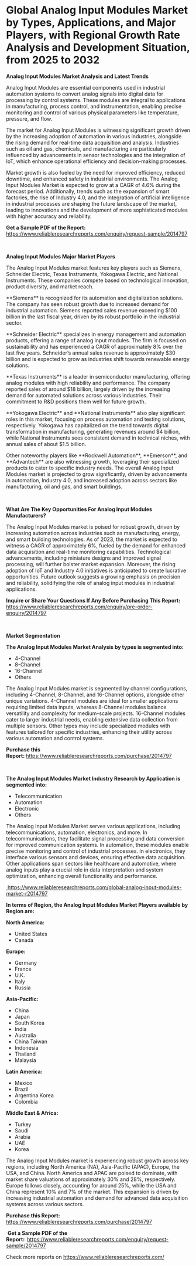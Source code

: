 <p><h1>Global Analog Input Modules Market by Types, Applications, and Major Players, with Regional Growth Rate Analysis and Development Situation, from 2025 to 2032</h1></p><p><strong>Analog Input Modules Market Analysis and Latest Trends</strong></p>
<p><p>Analog Input Modules are essential components used in industrial automation systems to convert analog signals into digital data for processing by control systems. These modules are integral to applications in manufacturing, process control, and instrumentation, enabling precise monitoring and control of various physical parameters like temperature, pressure, and flow. </p><p>The market for Analog Input Modules is witnessing significant growth driven by the increasing adoption of automation in various industries, alongside the rising demand for real-time data acquisition and analysis. Industries such as oil and gas, chemicals, and manufacturing are particularly influenced by advancements in sensor technologies and the integration of IoT, which enhance operational efficiency and decision-making processes.</p><p>Market growth is also fueled by the need for improved efficiency, reduced downtime, and enhanced safety in industrial environments. The Analog Input Modules Market is expected to grow at a CAGR of 4.6% during the forecast period. Additionally, trends such as the expansion of smart factories, the rise of Industry 4.0, and the integration of artificial intelligence in industrial processes are shaping the future landscape of the market, leading to innovations and the development of more sophisticated modules with higher accuracy and reliability.</p></p>
<p><strong>Get a Sample PDF of the Report:&nbsp;</strong> <a href="https://www.reliableresearchreports.com/enquiry/request-sample/2014797?utm_campaign=2657&utm_medium=2&utm_source=Github&utm_content=ia&utm_term=29032025&utm_id=analog-input-modules">https://www.reliableresearchreports.com/enquiry/request-sample/2014797</a></p>
<p>&nbsp;</p>
<p><strong>Analog Input Modules Major Market Players</strong></p>
<p><p>The Analog Input Modules market features key players such as Siemens, Schneider Electric, Texas Instruments, Yokogawa Electric, and National Instruments. These companies compete based on technological innovation, product diversity, and market reach.</p><p>**Siemens** is recognized for its automation and digitalization solutions. The company has seen robust growth due to increased demand for industrial automation. Siemens reported sales revenue exceeding $100 billion in the last fiscal year, driven by its robust portfolio in the industrial sector.</p><p>**Schneider Electric** specializes in energy management and automation products, offering a range of analog input modules. The firm is focused on sustainability and has experienced a CAGR of approximately 8% over the last five years. Schneider’s annual sales revenue is approximately $30 billion and is expected to grow as industries shift towards renewable energy solutions.</p><p>**Texas Instruments** is a leader in semiconductor manufacturing, offering analog modules with high reliability and performance. The company reported sales of around $18 billion, largely driven by the increasing demand for automated solutions across various industries. Their commitment to R&D positions them well for future growth.</p><p>**Yokogawa Electric** and **National Instruments** also play significant roles in this market, focusing on process automation and testing solutions, respectively. Yokogawa has capitalized on the trend towards digital transformation in manufacturing, generating revenues around $4 billion, while National Instruments sees consistent demand in technical niches, with annual sales of about $1.5 billion.</p><p>Other noteworthy players like **Rockwell Automation**, **Emerson**, and **Advantech** are also witnessing growth, leveraging their specialized products to cater to specific industry needs. The overall Analog Input Modules market is projected to grow significantly, driven by advancements in automation, Industry 4.0, and increased adoption across sectors like manufacturing, oil and gas, and smart buildings.</p></p>
<p>&nbsp;</p>
<p><strong>What Are The Key Opportunities For Analog Input Modules Manufacturers?</strong></p>
<p><p>The Analog Input Modules market is poised for robust growth, driven by increasing automation across industries such as manufacturing, energy, and smart building technologies. As of 2023, the market is expected to witness a CAGR of approximately 6%, fueled by the demand for enhanced data acquisition and real-time monitoring capabilities. Technological advancements, including miniature designs and improved signal processing, will further bolster market expansion. Moreover, the rising adoption of IoT and Industry 4.0 initiatives is anticipated to create lucrative opportunities. Future outlook suggests a growing emphasis on precision and reliability, solidifying the role of analog input modules in industrial applications.</p></p>
<p><strong>Inquire or Share Your Questions If Any Before Purchasing This Report:</strong> <a href="https://www.reliableresearchreports.com/enquiry/pre-order-enquiry/2014797?utm_campaign=2657&utm_medium=2&utm_source=Github&utm_content=ia&utm_term=29032025&utm_id=analog-input-modules">https://www.reliableresearchreports.com/enquiry/pre-order-enquiry/2014797</a></p>
<p>&nbsp;</p>
<p><strong>Market Segmentation</strong></p>
<p><strong>The Analog Input Modules Market Analysis by types is segmented into:</strong></p>
<p><ul><li>4-Channel</li><li>8-Channel</li><li>16-Channel</li><li>Others</li></ul></p>
<p><p>The Analog Input Modules market is segmented by channel configurations, including 4-Channel, 8-Channel, and 16-Channel options, alongside other unique variations. 4-Channel modules are ideal for smaller applications requiring limited data inputs, whereas 8-Channel modules balance versatility and complexity for medium-scale projects. 16-Channel modules cater to larger industrial needs, enabling extensive data collection from multiple sensors. Other types may include specialized modules with features tailored for specific industries, enhancing their utility across various automation and control systems.</p></p>
<p><strong>Purchase this Report:&nbsp;</strong><a href="https://www.reliableresearchreports.com/purchase/2014797?utm_campaign=2657&utm_medium=2&utm_source=Github&utm_content=ia&utm_term=29032025&utm_id=analog-input-modules">https://www.reliableresearchreports.com/purchase/2014797</a></p>
<p>&nbsp;</p>
<p><strong>The Analog Input Modules Market Industry Research by Application is segmented into:</strong></p>
<p><ul><li>Telecommunication</li><li>Automation</li><li>Electronic</li><li>Others</li></ul></p>
<p><p>The Analog Input Modules Market serves various applications, including telecommunications, automation, electronics, and more. In telecommunications, they facilitate signal processing and data conversion for improved communication systems. In automation, these modules enable precise monitoring and control of industrial processes. In electronics, they interface various sensors and devices, ensuring effective data acquisition. Other applications span sectors like healthcare and automotive, where analog inputs play a crucial role in data interpretation and system optimization, enhancing overall functionality and performance.</p></p>
<p><a href="https://www.reliableresearchreports.com/global-analog-input-modules-market-r2014797?utm_campaign=2657&utm_medium=2&utm_source=Github&utm_content=ia&utm_term=29032025&utm_id=analog-input-modules">&nbsp;https://www.reliableresearchreports.com/global-analog-input-modules-market-r2014797</a></p>
<p><strong>In terms of Region, the Analog Input Modules Market Players available by Region are:</strong></p>
<p>
    <p> <strong> North America: </strong>
        <ul>
            <li>United States</li>
            <li>Canada</li>
        </ul>
        </p> 
    <p> <strong> Europe: </strong>
        <ul>
            <li>Germany</li>
            <li>France</li>
            <li>U.K.</li>
            <li>Italy</li>
            <li>Russia</li>
        </ul>
        </p> 
    <p> <strong> Asia-Pacific: </strong>
        <ul>
            <li>China</li>
            <li>Japan</li>
            <li>South Korea</li>
            <li>India</li>
            <li>Australia</li>
            <li>China Taiwan</li>
            <li>Indonesia</li>
            <li>Thailand</li>
            <li>Malaysia</li>
        </ul>
        </p> 
    <p> <strong> Latin America: </strong>
        <ul>
            <li>Mexico</li>
            <li>Brazil</li>
            <li>Argentina Korea</li>
            <li>Colombia</li>
        </ul>
        </p> 
    <p> <strong> Middle East & Africa: </strong>
        <ul>
            <li>Turkey</li>
            <li>Saudi</li>
            <li>Arabia</li>
            <li>UAE</li>
            <li>Korea</li>
        </ul>
    </p>
    </p>
<p><p>The Analog Input Modules market is experiencing robust growth across key regions, including North America (NA), Asia-Pacific (APAC), Europe, the USA, and China. North America and APAC are poised to dominate, with market share valuations of approximately 30% and 28%, respectively. Europe follows closely, accounting for around 25%, while the USA and China represent 10% and 7% of the market. This expansion is driven by increasing industrial automation and demand for advanced data acquisition systems across various sectors.</p></p>
<p><strong>Purchase this Report: </strong><a href="https://www.reliableresearchreports.com/purchase/2014797?utm_campaign=2657&utm_medium=2&utm_source=Github&utm_content=ia&utm_term=29032025&utm_id=analog-input-modules">https://www.reliableresearchreports.com/purchase/2014797</a></p>
<p>&nbsp;<strong>Get a Sample PDF of the Report:&nbsp;&nbsp;</strong><a href="https://www.reliableresearchreports.com/enquiry/request-sample/2014797?utm_campaign=2657&utm_medium=2&utm_source=Github&utm_content=ia&utm_term=29032025&utm_id=analog-input-modules">https://www.reliableresearchreports.com/enquiry/request-sample/2014797</a></p>
<p><strong></strong></p>
<p>Check more reports on <a href="https://www.reliableresearchreports.com/?utm_campaign=2657&utm_medium=2&utm_source=Github&utm_content=ia&utm_term=29032025&utm_id=analog-input-modules">https://www.reliableresearchreports.com/</a></p>
